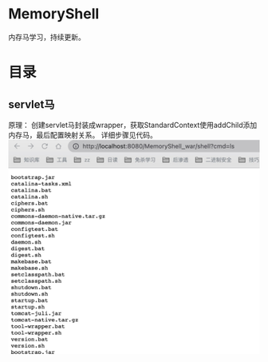 # MemoryShell
内存马学习，持续更新。


# 目录

## servlet马
原理：
创建servlet马封装成wrapper，获取StandardContext使用addChild添加内存马，最后配置映射关系。
详细步骤见代码。
![](img/servlet.png)
